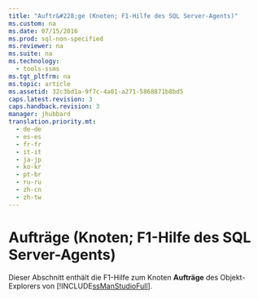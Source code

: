 ```yaml
---
title: "Auftr&#228;ge (Knoten; F1-Hilfe des SQL Server-Agents)"
ms.custom: na
ms.date: 07/15/2016
ms.prod: sql-non-specified
ms.reviewer: na
ms.suite: na
ms.technology: 
  - tools-ssms
ms.tgt_pltfrm: na
ms.topic: article
ms.assetid: 32c3bd1a-9f7c-4a01-a271-5868871b8bd5
caps.latest.revision: 3
caps.handback.revision: 3
manager: jhubbard
translation.priority.mt: 
  - de-de
  - es-es
  - fr-fr
  - it-it
  - ja-jp
  - ko-kr
  - pt-br
  - ru-ru
  - zh-cn
  - zh-tw
---
```

# Auftr&#228;ge (Knoten; F1-Hilfe des SQL Server-Agents)
Dieser Abschnitt enthält die F1-Hilfe zum Knoten **Aufträge** des Objekt-Explorers von [!INCLUDE[ssManStudioFull](../content/includes/ssManStudioFull_md.md)].  
  
